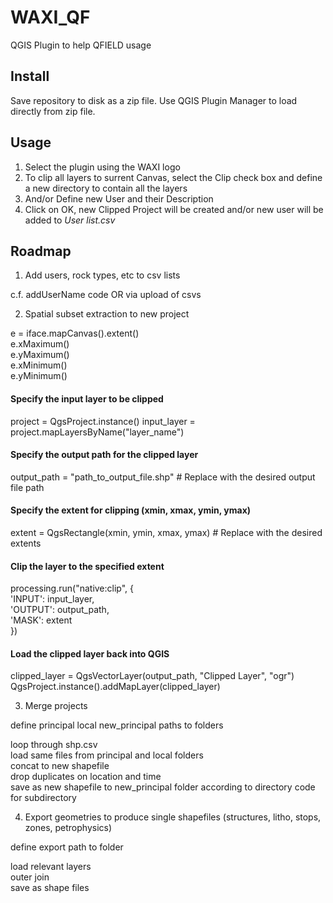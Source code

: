 # WAXI_QF
 QGIS Plugin to help QFIELD usage   
 
## Install
Save repository to disk as a zip file. Use QGIS Plugin Manager to load directly from zip file.

## Usage
1. Select the plugin using the WAXI logo   
2. To clip all layers to surrent Canvas, select the Clip check box and define a new directory to contain all the layers
3. And/or Define new User and their Description
4. Click on OK, new Clipped Project will be created and/or new user will be added to *User list.csv*

## Roadmap
1) Add users, rock types, etc to csv lists

c.f. addUserName code OR via upload of csvs

2) Spatial subset extraction to new project

e = iface.mapCanvas().extent()   
e.xMaximum()   
e.yMaximum()   
e.xMinimum()   
e.yMinimum()   

#### Specify the input layer to be clipped
project = QgsProject.instance()
input_layer = project.mapLayersByName("layer_name")

#### Specify the output path for the clipped layer
output_path = "path_to_output_file.shp"  # Replace with the desired output file path

#### Specify the extent for clipping (xmin, xmax, ymin, ymax)
extent = QgsRectangle(xmin, ymin, xmax, ymax)  # Replace with the desired extents

#### Clip the layer to the specified extent
processing.run("native:clip", {   
    'INPUT': input_layer,   
    'OUTPUT': output_path,   
    'MASK': extent   
})   

#### Load the clipped layer back into QGIS 
clipped_layer = QgsVectorLayer(output_path, "Clipped Layer", "ogr")   
QgsProject.instance().addMapLayer(clipped_layer)   


3) Merge projects

define principal local new_principal paths to folders   
   
loop through shp.csv    
load same files from principal and local folders    
concat to new shapefile   
drop duplicates on location and time   
save as new shapefile to new_principal folder according to directory code for subdirectory   

4) Export geometries to produce single shapefiles (structures, litho, stops, zones, petrophysics)

define export path to folder   
   
load relevant layers   
outer join   
save as shape files   
